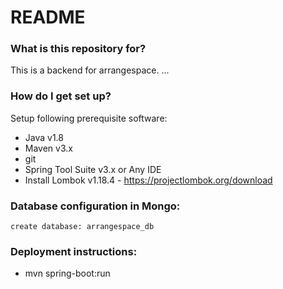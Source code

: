# README #

### What is this repository for? ### 
 
This is a backend for arrangespace. ...


### How do I get set up? ###
 
Setup following prerequisite software:
 
* Java v1.8
* Maven v3.x
* git
* Spring Tool Suite v3.x or Any IDE
* Install Lombok v1.18.4 - https://projectlombok.org/download
    
### Database configuration in Mongo: ###
```
create database: arrangespace_db
```

### Deployment instructions: ###
* mvn spring-boot:run
